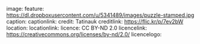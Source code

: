 image:
  feature: https://dl.dropboxusercontent.com/u/5341489/images/puzzle-stamped.jpg
  caption:
  captionlink:
  credit: Tatinauk
  creditlink: https://flic.kr/p/7ev2bW
  location:
  locationlink:
  licence: CC BY-ND 2.0
  licencelink: https://creativecommons.org/licenses/by-nd/2.0/
  licencelogo:
